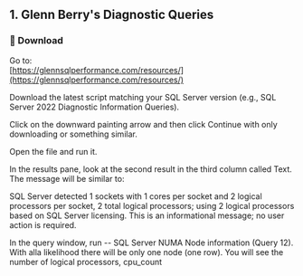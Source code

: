 ## 1. Glenn Berry's Diagnostic Queries

### 🔽 Download
Go to:  
[https://glennsqlperformance.com/resources/](https://glennsqlperformance.com/resources/)

Download the latest script matching your SQL Server version (e.g., SQL Server 2022 Diagnostic Information Queries).

Click on the downward painting arrow and then click Continue with only downloading or something similar.

Open the file and run it. 

In the results pane, look at the second result in the third column called Text. The message will be similar to:

SQL Server detected 1 sockets with 1 cores per socket and 2 logical processors per socket, 2 total logical processors; using 2 logical processors based on SQL Server licensing. This is an informational message; no user action is required.

In the query window, run  -- SQL Server NUMA Node information  (Query 12). With alla likelihood there will be only one node (one row). You will see the number of logical processors, cpu_count


